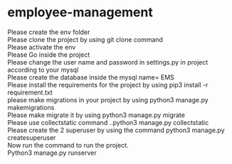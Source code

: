 # employee-management

Please create the env folder <br>
Please clone the project by using git clone command <br>
Please activate the env <br>
Please Go inside the project <br>
Please change the user name and password in settings.py in project according to your mysql <br>
Please create the database inside the mysql name= EMS <br>
Please install the requirements for the project by using pip3 install -r requirement.txt <br>
please make migrations in your project by using python3 manage.py makemigrations <br>
Please make migrate it by using python3 manage.py migrate <br>
Please use collectstatic command ..python3 manage.py collectstatic <br>
Please create the 2 superuser by using the command python3 manage.py createsuperuser <br>
Now run the command to run the project. <br>
Python3 manage.py runserver <br>

